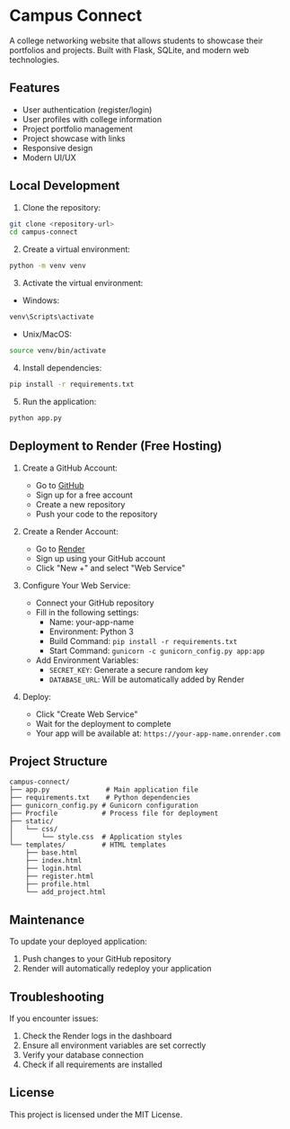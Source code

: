 # Campus Connect

A college networking website that allows students to showcase their portfolios and projects. Built with Flask, SQLite, and modern web technologies.

## Features

- User authentication (register/login)
- User profiles with college information
- Project portfolio management
- Project showcase with links
- Responsive design
- Modern UI/UX

## Local Development

1. Clone the repository:
```bash
git clone <repository-url>
cd campus-connect
```

2. Create a virtual environment:
```bash
python -m venv venv
```

3. Activate the virtual environment:
- Windows:
```bash
venv\Scripts\activate
```
- Unix/MacOS:
```bash
source venv/bin/activate
```

4. Install dependencies:
```bash
pip install -r requirements.txt
```

5. Run the application:
```bash
python app.py
```

## Deployment to Render (Free Hosting)

1. Create a GitHub Account:
   - Go to [GitHub](https://github.com)
   - Sign up for a free account
   - Create a new repository
   - Push your code to the repository

2. Create a Render Account:
   - Go to [Render](https://render.com)
   - Sign up using your GitHub account
   - Click "New +" and select "Web Service"

3. Configure Your Web Service:
   - Connect your GitHub repository
   - Fill in the following settings:
     - Name: your-app-name
     - Environment: Python 3
     - Build Command: `pip install -r requirements.txt`
     - Start Command: `gunicorn -c gunicorn_config.py app:app`
   - Add Environment Variables:
     - `SECRET_KEY`: Generate a secure random key
     - `DATABASE_URL`: Will be automatically added by Render

4. Deploy:
   - Click "Create Web Service"
   - Wait for the deployment to complete
   - Your app will be available at: `https://your-app-name.onrender.com`

## Project Structure

```
campus-connect/
├── app.py              # Main application file
├── requirements.txt    # Python dependencies
├── gunicorn_config.py # Gunicorn configuration
├── Procfile           # Process file for deployment
├── static/
│   └── css/
│       └── style.css  # Application styles
└── templates/         # HTML templates
    ├── base.html
    ├── index.html
    ├── login.html
    ├── register.html
    ├── profile.html
    └── add_project.html
```

## Maintenance

To update your deployed application:
1. Push changes to your GitHub repository
2. Render will automatically redeploy your application

## Troubleshooting

If you encounter issues:
1. Check the Render logs in the dashboard
2. Ensure all environment variables are set correctly
3. Verify your database connection
4. Check if all requirements are installed

## License

This project is licensed under the MIT License. 